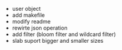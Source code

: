 + user object
+ add makefile
+ modify readme 
+ rewirte json operation
+ add filter (bloom filter and wildcard filter)
+ slab suport bigger and smaller sizes